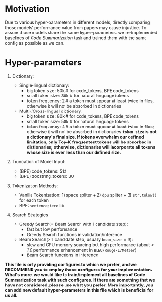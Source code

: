 # Motivation
Due to various hyper-parameters in different models, 
directly comparing those models' performance value from papers may cause injustice.
To assure those models share the same hyper-parameters. we re-implemented baselines of *Code Summarization* task and
trained them with the same config as possible as we can.

# Hyper-parameters
1. Dictionary:
    - Single-lingual dictionary: 
        - big token size: 50k # for code_tokens, BPE code_tokens
        - small token size: 30k # for natural language tokens
        - token frequency: 2 # a token must appear at least twice in files, otherwise it will not be absorbed in dictionaries
    - Multi-/Cross-lingual dictionary: 
        - big token size: 80k # for code_tokens, BPE code_tokens
        - small token size: 50k # for natural language tokens
        - token frequency: 4 # a token must appear at least twice in files; otherwise it will not be absorbed in dictionaries
    **```token size``` is not a dictionary's final size. 
    If tokens overwhelm our defined limitation, only Top-K frequentest tokens will be absorbed in dictionaries;
    otherwise, dictionaries will incorporate all tokens whose size is even less than our defined size.**

2. Truncation of Model Input:
    - (BPE) code_tokens: 512
    - (BPE) docstring_tokens: 30

3. Tokenization Methods:
    - Vanilla Tokenization: 1) space spliter + 2) ```dpu``` spliter + 3) ```str.tolow()``` for each token
    - BPE: ```sentencepiece``` lib.

4. Search Strategies
    - Greedy Search(= Beam Search with 1 candidate step):
        - fast but low performance
        - Greedy Search functions in validation/inference
    - Beam Search(> 1 candidate step, usually ```beam_size = 5```):
        - slow and GPU memory sourcing but high performance (about *< 1.0* performance enhancement in ```BLEU/Rouge-L/Metoer```)
        - Beam Search functions in inference

**This file is only providing configures to which we prefer, and we RECOMMEND you to employ those configures for your implementation. 
What's more, we would like to train/implement all baselines of Code Summarization task with such configures. 
If there are something that we have not considered, please use what you prefer. 
More importantly, you can add new default hyper-parameters in this file which is beneficial for us all.**